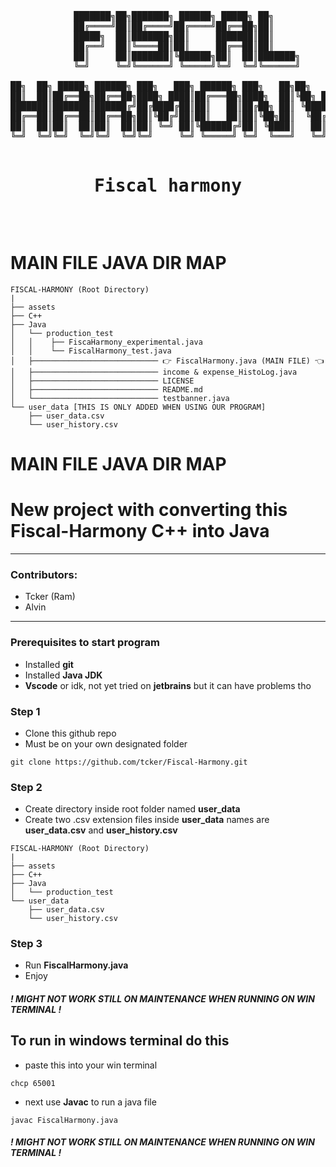 <pre align="center">

            ███████╗██╗███████╗ ██████╗ █████╗ ██╗             
            ██╔════╝██║██╔════╝██╔════╝██╔══██╗██║             
            █████╗  ██║███████╗██║     ███████║██║             
            ██╔══╝  ██║╚════██║██║     ██╔══██║██║             
            ██║     ██║███████║╚██████╗██║  ██║███████╗        
            ╚═╝     ╚═╝╚══════╝ ╚═════╝╚═╝  ╚═╝╚══════╝        
                                                              
██╗  ██╗ █████╗ ██████╗ ███╗   ███╗ ██████╗ ███╗   ██╗██╗   ██╗
██║  ██║██╔══██╗██╔══██╗████╗ ████║██╔═══██╗████╗  ██║╚██╗ ██╔╝
███████║███████║██████╔╝██╔████╔██║██║   ██║██╔██╗ ██║ ╚████╔╝ 
██╔══██║██╔══██║██╔══██╗██║╚██╔╝██║██║   ██║██║╚██╗██║  ╚██╔╝  
██║  ██║██║  ██║██║  ██║██║ ╚═╝ ██║╚██████╔╝██║ ╚████║   ██║   
╚═╝  ╚═╝╚═╝  ╚═╝╚═╝  ╚═╝╚═╝     ╚═╝ ╚═════╝ ╚═╝  ╚═══╝   ╚═╝   
    
<h1> Fiscal harmony </h1>   

</pre>

# MAIN FILE JAVA DIR MAP

```
FISCAL-HARMONY (Root Directory)
|
├── assets
├── C++
├── Java
│   └── production_test
│   │    ├── FiscaHarmony_experimental.java
│   │    └── FiscalHarmony_test.java
│   ├──────────────────────────── 👉 FiscalHarmony.java (MAIN FILE) 👈
│   ├──────────────────────────── income & expense_HistoLog.java
│   ├──────────────────────────── LICENSE
│   ├──────────────────────────── README.md
│   └──────────────────────────── testbanner.java
└── user_data [THIS IS ONLY ADDED WHEN USING OUR PROGRAM]
    ├── user_data.csv
    └── user_history.csv
```

# MAIN FILE JAVA DIR MAP

# New project with converting this Fiscal-Harmony C++ into Java 

---
### Contributors:

- Tcker (Ram) 
- Alvin 

---

### Prerequisites to start program

- Installed **git**
- Installed **Java JDK** 
- **Vscode** or idk, not yet tried on **jetbrains** but it can have problems tho

### Step 1

- Clone this github repo
- Must be on your own designated folder
```
git clone https://github.com/tcker/Fiscal-Harmony.git
```

### Step 2

- Create directory inside root folder named **user_data**
- Create two .csv extension files inside **user_data** names are **user_data.csv** and **user_history.csv**

```
FISCAL-HARMONY (Root Directory)
|
├── assets
├── C++
├── Java
│   └── production_test
└── user_data
    ├── user_data.csv
    └── user_history.csv
```

### Step 3

- Run **FiscalHarmony.java**
- Enjoy

##### ! MIGHT NOT WORK STILL ON MAINTENANCE WHEN RUNNING ON WIN TERMINAL !
## To run in windows terminal do this

- paste this into your win terminal
```
chcp 65001
```
- next use **Javac** to run a java file
```
javac FiscalHarmony.java
```
##### ! MIGHT NOT WORK STILL ON MAINTENANCE WHEN RUNNING ON WIN TERMINAL !
